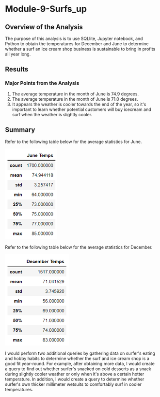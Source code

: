 # Module-9-Surfs_up

## Overview of the Analysis
The purpose of this analysis is to use SQLlite, Jupyter notebook, and Python to obtain the temperatures for December and June to determine whether a surf an ice cream shop business is sustainable to bring in profits all year long.

## Results
### Major Points from the Analysis
1. The average temperature in the month of June is 74.9 degrees.
2. The average temperature in the month of June is 71.0 degrees.
3. It appears the weather is cooler towards the end of the year, so it's important to learn whether potential customers will buy icecream and surf when the weather is slightly cooler.

## Summary
Refer to the following table below for the average statistics for June.

![Image!](https://github.com/cstern28/Module-9-Surfs_up/blob/main/Average_June_Temps.png)

Refer to the following table below for the average statistics for December.

![Image!](https://github.com/cstern28/Module-9-Surfs_up/blob/main/Average_Dec_Temps.png)

I would perform two additional queries by gathering data on surfer's eating and hobby habits to determine whether the surf and ice cream shop is a good fit year-round. For example, after obtaining more data, I would create a query to find out whether surfer's snacked on cold desserts as a snack during slightly cooler weather or only when it's above a certain hotter temperature. In addition, I would create a query to determine whether surfer's own thicker millimeter wetsuits to comfortably surf in cooler temperatures.
